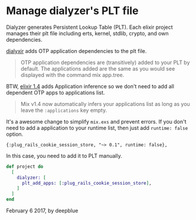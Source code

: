 # Manage dialyzer's PLT file

Dialyzer generates Persistent Lookup Table (PLT). Each elixir project manages their plt file including erts, kernel, stdlib, crypto, and own dependencies. 

[dialyxir](https://github.com/jeremyjh/dialyxir) adds OTP application dependencies to the plt file. 

> OTP application dependencies are (transitively) added to your PLT by default. The applications added are the same as you would see displayed with the command mix app.tree.

BTW, [elixir 1.4](https://github.com/elixir-lang/elixir/blob/v1.4/CHANGELOG.md) adds Application inference so we don't need to add all dependent OTP apps to applications list. 

> Mix v1.4 now automatically infers your applications list as long as you leave the `:applications` key empty.

It's a awesome change to simplify `mix.exs` and prevent errors. If you don't need to add a application to your runtime list, then just add `runtime: false` option.

```
{:plug_rails_cookie_session_store, "~> 0.1", runtime: false},
```

In this case, you need to add it to PLT manually.

```elixir
def project do
  [
    dialyzer: [
      plt_add_apps: [:plug_rails_cookie_session_store],
    ]
  ]
end
```

February 6 2017, by deepblue

